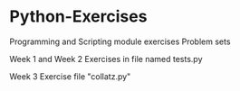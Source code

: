# Python-Exercises
Programming and Scripting module exercises
Problem sets

Week 1 and Week 2 Exercises in file named tests.py

Week 3 Exercise file "collatz.py"
